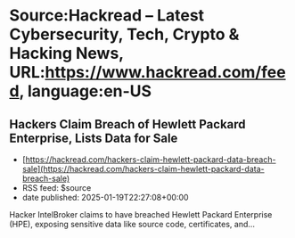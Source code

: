 # Source:Hackread – Latest Cybersecurity, Tech, Crypto & Hacking News, URL:https://www.hackread.com/feed, language:en-US

## Hackers Claim Breach of Hewlett Packard Enterprise, Lists Data for Sale
 - [https://hackread.com/hackers-claim-hewlett-packard-data-breach-sale](https://hackread.com/hackers-claim-hewlett-packard-data-breach-sale)
 - RSS feed: $source
 - date published: 2025-01-19T22:27:08+00:00

Hacker IntelBroker claims to have breached Hewlett Packard Enterprise (HPE), exposing sensitive data like source code, certificates, and&#8230;


